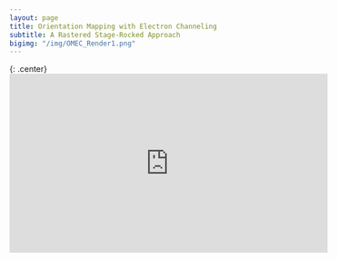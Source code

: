 ```yaml
---
layout: page
title: Orientation Mapping with Electron Channeling
subtitle: A Rastered Stage-Rocked Approach
bigimg: "/img/OMEC_Render1.png"
---
```


{: .center}<iframe width="560" height="315" src="https://www.youtube.com/embed/mAvC3zD98x4" frameborder="0" allow="autoplay; encrypted-media" allowfullscreen></iframe>
